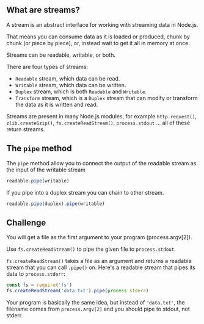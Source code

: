 ## What are streams?

A stream is an abstract interface for working with streaming data in Node.js.

That means you can consume data as it is loaded or produced, chunk by chunk (or
piece by piece), or, instead wait to get it all in memory at once.

Streams can be readable, writable, or both.

There are four types of streams:

* `Readable` stream, which data can be read.
* `Writable` stream, which data can be written.
* `Duplex` stream, which is both `Readable` and `Writable`.
* `Transform` stream, which is a `Duplex` stream that can modify or transform
  the data as it is written and read.

Streams are present in many Node.js modules, for example `http.request()`,
`zlib.createGzip()`, `fs.createReadStream()`, `process.stdout` ... all of these
return streams.

## The `pipe` method

The `pipe` method allow you to connect the output of the readable stream as the
input of the writable stream

```js
readable.pipe(writable)
```

If you pipe into a duplex stream you can chain to other stream.

```js
readable.pipe(duplex).pipe(writable)
```

## Challenge

You will get a file as the first argument to your program (process.argv[2]).

Use `fs.createReadStream()` to pipe the given file to `process.stdout`.

`fs.createReadStream()` takes a file as an argument and returns a readable
stream that you can call `.pipe()` on. Here's a readable stream that pipes its
data to `process.stderr`:

```js
const fs = require('fs')
fs.createReadStream('data.txt').pipe(process.stderr)
```

Your program is basically the same idea, but instead of `'data.txt'`, the
filename comes from `process.argv[2]` and you should pipe to stdout, not stderr.
